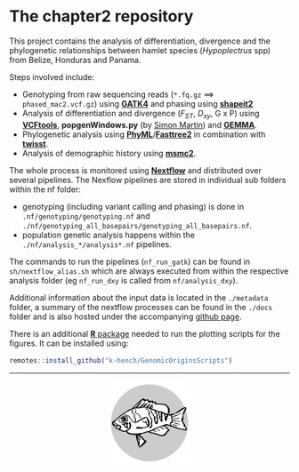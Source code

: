 # The **chapter2** repository

This project contains the analysis of differentiation, divergence and  the phylogenetic relationships between hamlet species (*Hypoplectrus* spp) from Belize, Honduras and Panama.

Steps involved include:

- Genotyping from raw sequencing reads (`*.fq.gz` ==> `phased_mac2.vcf.gz`) using [**GATK4**](https://software.broadinstitute.org/gatk/) and phasing using [**shapeit2**](https://mathgen.stats.ox.ac.uk/genetics_software/shapeit/shapeit.html)
- Analysis of differentiation and divergence (*F<sub>ST</sub>*, *D<sub>xy</sub>*, G x P) using [**VCFtools**](https://vcftools.github.io/examples.html), **popgenWindows.py** (by [Simon Martin](https://github.com/simonhmartin/genomics_general)) and [**GEMMA**](https://github.com/genetics-statistics/GEMMA).
- Phylogenetic analysis using [**PhyML**](http://www.atgc-montpellier.fr/index.php?type=bn)/[**Fasttree2**](http://www.microbesonline.org/fasttree/) in combination with [**twisst**](https://github.com/simonhmartin/twisst).
- Analysis of demographic history using [**msmc2**](https://github.com/stschiff/msmc2).

The whole process is monitored using [**Nextflow**](https://www.nextflow.io/index.html) and distributed over several pipelines.
The Nexflow pipelines are stored in individual sub folders within the nf folder:

- genotyping (including variant calling and phasing) is done in `.nf/genotyping/genotyping.nf` and `./nf/genotyping_all_basepairs/genotyping_all_basepairs.nf`.
- population genetic analysis happens within the `./nf/analysis_*/analysis*.nf` pipelines.

The commands to run the pipelines (`nf_run_gatk`) can be found in `sh/nextflow_alias.sh` which are always executed from within the respective analysis folder (eg `nf_run_dxy` is called from `nf/analysis_dxy`).

Additional information about the input data is located in the `./metadata` folder,
a summary of the nextflow processes can be found in the `./docs` folder and is also hosted under the accompanying [github page](https://k-hench.github.io/chapter2/).

There is an additional [**R** package](https://k-hench.github.io/GenomicOriginsScripts/) needed to run the plotting scripts for the figures.
It can be installed using:

```r
remotes::install_github("k-hench/GenomicOriginsScripts")
```

---

<p align="center"><img src="logo.svg" alt="logo" width="150"/></p>
